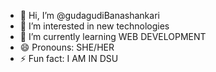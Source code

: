 - 👋 Hi, I’m @gudagudiBanashankari
- 👀 I’m interested in new technologies
- 🌱 I’m currently learning WEB DEVELOPMENT
- 😄 Pronouns: SHE/HER
- ⚡ Fun fact: I AM IN DSU

<!---
gudagudiBanashankari/gudagudiBanashankari is a ✨ special ✨ repository because its `README.md` (this file) appears on your GitHub profile.
You can click the Preview link to take a look at your changes.
--->
